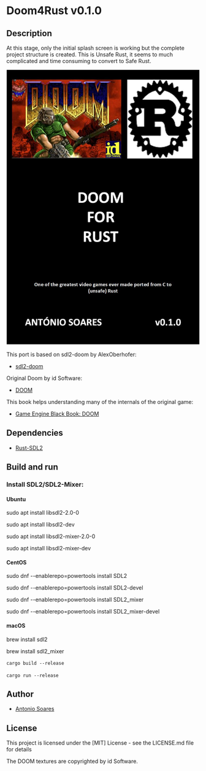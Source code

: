 # Doom4Rust v0.1.0

## Description

At this stage, only the initial splash screen is working but the complete project structure is created.
This is Unsafe Rust, it seems to much complicated and time consuming to convert to Safe Rust.

![](doom4rust.jpg)

This port is based on sdl2-doom by AlexOberhofer:

* [sdl2-doom](https://github.com/AlexOberhofer/sdl2-doom)

Original Doom by id Software:

* [DOOM](https://github.com/id-Software/DOOM)

This book helps understanding many of the internals of the original game:

* [Game Engine Black Book: DOOM](https://fabiensanglard.net/gebbdoom/)

## Dependencies

* [Rust-SDL2](https://github.com/Rust-SDL2/rust-sdl2)

## Build and run

### Install SDL2/SDL2-Mixer:

#### Ubuntu

sudo apt install libsdl2-2.0-0

sudo apt install libsdl2-dev

sudo apt install libsdl2-mixer-2.0-0

sudo apt install libsdl2-mixer-dev

#### CentOS

sudo dnf --enablerepo=powertools install SDL2

sudo dnf --enablerepo=powertools install SDL2-devel

sudo dnf --enablerepo=powertools install SDL2_mixer

sudo dnf --enablerepo=powertools install SDL2_mixer-devel

#### macOS

brew install sdl2

brew install sdl2_mixer

```
cargo build --release

cargo run --release

```

## Author

* [Antonio Soares](https://github.com/ccie18473)

## License

This project is licensed under the [MIT] License - see the LICENSE.md file for details

The DOOM textures are copyrighted by id Software.